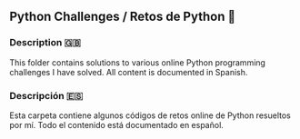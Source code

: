 ## Python Challenges / Retos de Python  🐍

### Description 🇬🇧

This folder contains solutions to various online Python programming challenges I have solved. All content is documented in Spanish.

### Descripción 🇪🇸

Esta carpeta contiene algunos códigos de retos online de Python resueltos por mí. Todo el contenido está documentado en español.
